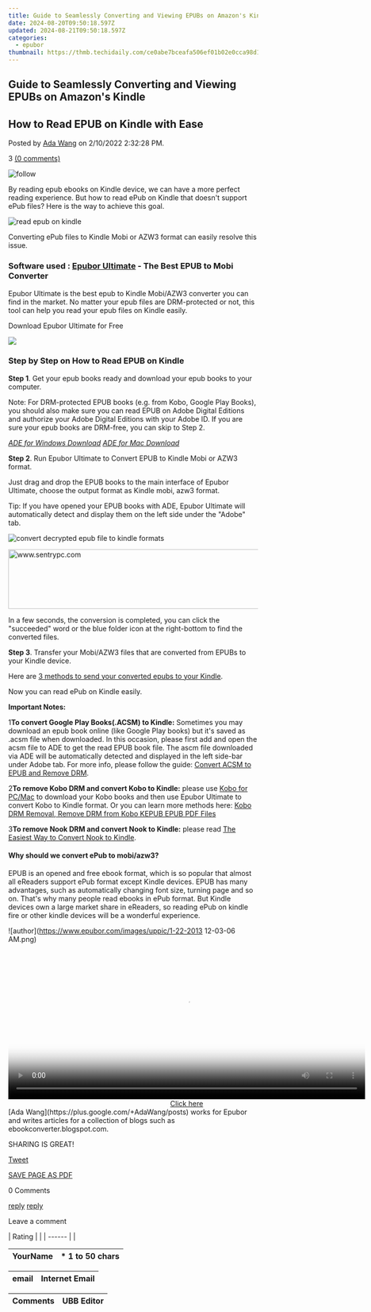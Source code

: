 ```yaml
---
title: Guide to Seamlessly Converting and Viewing EPUBs on Amazon's Kindle
date: 2024-08-20T09:50:18.597Z
updated: 2024-08-21T09:50:18.597Z
categories:
  - epubor
thumbnail: https://thmb.techidaily.com/ce0abe7bceafa506ef01b02e0cca98d1b8784a39806b1bd354e228c0f30acb54.jpg
---
```


## Guide to Seamlessly Converting and Viewing EPUBs on Amazon's Kindle

## How to Read EPUB on Kindle with Ease

Posted by [Ada Wang](https://plus.google.com/+AdaWang/posts) on 2/10/2022 2:32:28 PM.

3 [(0 comments)](http://www.epubor.com/#comment-area) 



![follow](http://www.epubor.com/images/follow.png)

By reading epub ebooks on Kindle device, we can have a more perfect reading experience. But how to read ePub on Kindle that doesn't support ePub files? Here is the way to achieve this goal.

![read epub on kindle](http://www.epubor.com/images/uppic/readers.jpg)

Converting ePub files to Kindle Mobi or AZW3 format can easily resolve this issue.

### Software used : [Epubor Ultimate](https://tools.techidaily.com/epubor/ultimate/) \- The Best EPUB to Mobi Converter

Epubor Ultimate is the best epub to Kindle Mobi/AZW3 converter you can find in the market. No matter your epub files are DRM-protected or not, this tool can help you read your epub files on Kindle easily.

Download Epubor Ultimate for Free

[](https://tools.techidaily.com/epubor/ultimate/) [](https://tools.techidaily.com/epubor/ultimate/) 

<!-- affiliate ads begin -->
<a href="https://shop.copernic.com/order/checkout.php?PRODS=41033101&QTY=1&AFFILIATE=108875&CART=1"><img src="https://secure.2checkout.com/images/merchant/8d30aa96e72440759f74bd2306c1fa3d/Copernic-2023-Affiliate-728x90-Elite.png" border="0"></a>
<!-- affiliate ads end -->
### Step by Step on How to Read EPUB on Kindle

**Step 1**. Get your epub books ready and download your epub books to your computer.

Note: For DRM-protected EPUB books (e.g. from Kobo, Google Play Books), you should also make sure you can read EPUB on Adobe Digital Editions and authorize your Adobe Digital Editions with your Adobe ID. If you are sure your epub books are DRM-free, you can skip to Step 2.

[_ADE for Windows Download_](http://download.adobe.com/pub/adobe/digitaleditions/ADE%5F4.5%5FInstaller.exe) [_ADE for Mac Download_](http://download.adobe.com/pub/adobe/digitaleditions/ADE%5F4.5%5FInstaller.dmg) 

**Step 2**. Run Epubor Ultimate to Convert EPUB to Kindle Mobi or AZW3 format.

Just drag and drop the EPUB books to the main interface of Epubor Ultimate, choose the output format as Kindle mobi, azw3 format. 

Tip: If you have opened your EPUB books with ADE, Epubor Ultimate will automatically detect and display them on the left side under the "Adobe" tab.

![convert decrypted epub file to kindle formats](http://www.epubor.com/images/uppic/convert-epub-to-kindle-format-1.png)

<!-- affiliate ads begin -->
<a href="https://sentrypc.7eer.net/c/5597632/398457/3022" target="_top" id="398457"><img src="//a.impactradius-go.com/display-ad/3022-398457" border="0" alt="www.sentrypc.com" width="980" height="120"/></a><img height="0" width="0" src="https://sentrypc.7eer.net/i/5597632/398457/3022" style="position:absolute;visibility:hidden;" border="0" />
<!-- affiliate ads end -->
In a few seconds, the conversion is completed, you can click the "succeeded" word or the blue folder icon at the right-bottom to find the converted files.

**Step 3**. Transfer your Mobi/AZW3 files that are converted from EPUBs to your Kindle device.

Here are [3 methods to send your converted epubs to your Kindle](https://tools.techidaily.com/epubor/products/).

Now you can read ePub on Kindle easily.

**Important Notes:**

1**To convert Google Play Books(.ACSM) to Kindle:** Sometimes you may download an epub book online (like Google Play books) but it's saved as .acsm file when downloaded. In this occasion, please first add and open the acsm file to ADE to get the read EPUB book file. The ascm file downloaded via ADE will be automatically detected and displayed in the left side-bar under Adobe tab. For more info, please follow the guide: [Convert ACSM to EPUB and Remove DRM](https://tools.techidaily.com/epubor/products/).

2**To remove Kobo DRM and convert Kobo to Kindle:** please use [Kobo for PC/Mac](https://www.kobo.com/help/en-US/article/1597/installing-kobo-desktop?products=kobo%20desktop) to download your Kobo books and then use Epubor Ultimate to convert Kobo to Kindle format. Or you can learn more methods here: [Kobo DRM Removal, Remove DRM from Kobo KEPUB EPUB PDF Files](https://tools.techidaily.com/epubor/products/)

3**To remove Nook DRM and convert Nook to Kindle:** please read [The Easiest Way to Convert Nook to Kindle](https://tools.techidaily.com/epubor/products/).

#### **Why should we convert ePub to mobi/azw3?**

EPUB is an opened and free ebook format, which is so popular that almost all eReaders support ePub format except Kindle devices. EPUB has many advantages, such as automatically changing font size, turning page and so on. That's why many people read ebooks in ePub format. But Kindle devices own a large market share in eReaders, so reading ePub on kindle fire or other kindle devices will be a wonderful experience.

![author](https://www.epubor.com/images/uppic/1-22-2013 12-03-06 AM.png)

<!-- affiliate ads begin -->
<span id="1993652">
					<video width="720" height="300" style="cursor:pointer"
           poster="//a.impactradius-go.com/display-clicktoplayimage/1993652.jpeg"
           onclick="if(!this.playClicked){this.play();this.setAttribute('controls',true);this.playClicked=true;}">
	   <source src="//a.impactradius-go.com/display-ad/22993-1993652">
	   <img src="//a.impactradius-go.com/display-clicktoplayimage/1993652.jpeg" style="border: none; height: 100%; width: 100%; object-fit: contain">
	</video>
	<div style="width:720px;text-align:center"><a href="javascript:window.open(decodeURIComponent('https%3A%2F%2Fhomestyler.sjv.io%2Fc%2F5597632%2F1993652%2F22993'), '_blank');void(0);">Click here</a></div>
</span>
<img height="0" width="0" src="https://imp.pxf.io/i/5597632/1993652/22993" style="position:absolute;visibility:hidden;" border="0" />
<!-- affiliate ads end -->
[Ada Wang](https://plus.google.com/+AdaWang/posts) works for Epubor and writes articles for a collection of blogs such as ebookconverter.blogspot.com.

SHARING IS GREAT!

[Tweet](https://twitter.com/share) 

[SAVE PAGE AS PDF](https://tools.techidaily.com/epubor/products/) 



0 Comments

[reply](https://tools.techidaily.com/epubor/products/) [reply](https://tools.techidaily.com/epubor/products/) 

Leave a comment

| Rating |  |
| ------ |  |

| YourName | \*  1 to 50 chars |
| -------- | ----------------- |

| email | Internet Email |
| ----- | -------------- |

| Comments | UBB Editor |
| -------- | ---------- |

<ins class="adsbygoogle"
     style="display:block"
     data-ad-format="autorelaxed"
     data-ad-client="ca-pub-7571918770474297"
     data-ad-slot="1223367746"></ins>



<ins class="adsbygoogle"
     style="display:block"
     data-ad-client="ca-pub-7571918770474297"
     data-ad-slot="8358498916"
     data-ad-format="auto"
     data-full-width-responsive="true"></ins>
